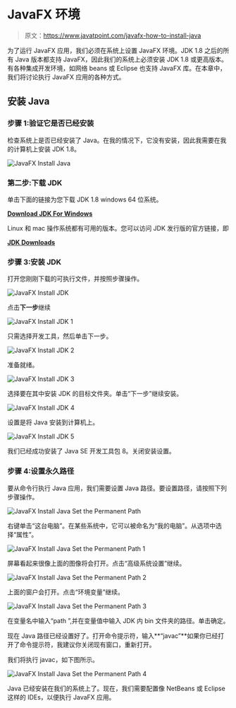 # JavaFX 环境

> 原文：<https://www.javatpoint.com/javafx-how-to-install-java>

为了运行 JavaFX 应用，我们必须在系统上设置 JavaFX 环境。JDK 1.8 之后的所有 Java 版本都支持 JavaFX，因此我们的系统上必须安装 JDK 1.8 或更高版本。有各种集成开发环境，如网络 beans 或 Eclipse 也支持 JavaFX 库。在本章中，我们将讨论执行 JavaFX 应用的各种方式。

## 安装 Java

### 步骤 1:验证它是否已经安装

检查系统上是否已经安装了 Java。在我的情况下，它没有安装，因此我需要在我的计算机上安装 JDK 1.8。

![JavaFX Install Java](../img/2f34eac01feb645c937c2da26fc0f060.png)

### 第二步:下载 JDK

单击下面的链接为您下载 JDK 1.8 windows 64 位系统。

[**Download JDK For Windows**](https://download.oracle.com/otn-pub/java/jdk/8u161-b12/2f38c3b165be4555a1fa6e98c45e0808/jdk-8u161-windows-x64.exe)

Linux 和 mac 操作系统都有可用的版本。您可以访问 JDK 发行版的官方链接，即

[**JDK Downloads**](http://www.oracle.com/technetwork/java/javase/downloads/jdk8-downloads-2133151.html)

### 步骤 3:安装 JDK

打开您刚刚下载的可执行文件，并按照步骤操作。

![JavaFX Install JDK](../img/10e4b8bf9ae8fe88e7acdaad2cbf7f77.png)

点击**下一步**继续

![JavaFX Install JDK 1](../img/acefad193e12e2487bd046e940088546.png)

只需选择开发工具，然后单击下一步。

![JavaFX Install JDK 2](../img/616bcef667480095bd0703c404faa2fb.png)

准备就绪。

![JavaFX Install JDK 3](../img/ef661280e00111199d6b0a3b14ece66f.png)

选择要在其中安装 JDK 的目标文件夹。单击“下一步”继续安装。

![JavaFX Install JDK 4](../img/aef1625102854a686d44cb600b521e4f.png)

设置是将 Java 安装到计算机上。

![JavaFX Install JDK 5](../img/df6aa4f7958b32054bce0723971cc02f.png)

我们已经成功安装了 Java SE 开发工具包 8。关闭安装设置。

### 步骤 4:设置永久路径

要从命令行执行 Java 应用，我们需要设置 Java 路径。要设置路径，请按照下列步骤操作。

![JavaFX Install Java Set the Permanent Path](../img/ae7f6d5bfd94238ae7ecb90f6e8631c1.png)

右键单击“这台电脑”。在某些系统中，它可以被命名为“我的电脑”。从选项中选择“属性”。

![JavaFX Install Java Set the Permanent Path 1](../img/f86a853c4b4d1ad924c19e60f4cb8e83.png)

屏幕看起来很像上面的图像将会打开。点击“高级系统设置”继续。

![JavaFX Install Java Set the Permanent Path 2](../img/275abc603000d7e6c4c3cedce17acb7a.png)

上面的窗户会打开。点击“环境变量”继续。

![JavaFX Install Java Set the Permanent Path 3](../img/88ce17a7920dec4cf5c518bf3da0fed2.png)

在变量名中输入“path ”,并在变量值中输入 JDK 内 bin 文件夹的路径。单击确定。

现在 Java 路径已经设置好了。打开命令提示符，输入**“javac”**如果你已经打开了命令提示符，我建议你关闭现有窗口，重新打开。

我们将执行 javac，如下图所示。

![JavaFX Install Java Set the Permanent Path 4](../img/f90281d245159a6ac2e7b42c1942c181.png)

Java 已经安装在我们的系统上了。现在，我们需要配置像 NetBeans 或 Eclipse 这样的 IDEs，以便执行 JavaFX 应用。